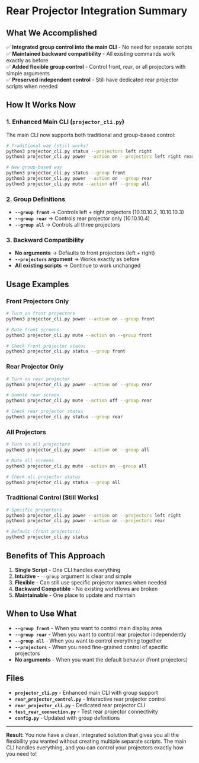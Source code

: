 # Rear Projector Integration Summary

## What We Accomplished

✅ **Integrated group control into the main CLI** - No need for separate scripts  
✅ **Maintained backward compatibility** - All existing commands work exactly as before  
✅ **Added flexible group control** - Control front, rear, or all projectors with simple arguments  
✅ **Preserved independent control** - Still have dedicated rear projector scripts when needed  

## How It Works Now

### 1. **Enhanced Main CLI** (`projector_cli.py`)

The main CLI now supports both traditional and group-based control:

```bash
# Traditional way (still works)
python3 projector_cli.py status --projectors left right
python3 projector_cli.py power --action on --projectors left right rear

# New group-based way
python3 projector_cli.py status --group front
python3 projector_cli.py power --action on --group rear
python3 projector_cli.py mute --action off --group all
```

### 2. **Group Definitions**

- **`--group front`** → Controls left + right projectors (10.10.10.2, 10.10.10.3)
- **`--group rear`** → Controls rear projector only (10.10.10.4)
- **`--group all`** → Controls all three projectors

### 3. **Backward Compatibility**

- **No arguments** → Defaults to front projectors (left + right)
- **`--projectors` argument** → Works exactly as before
- **All existing scripts** → Continue to work unchanged

## Usage Examples

### **Front Projectors Only**
```bash
# Turn on front projectors
python3 projector_cli.py power --action on --group front

# Mute front screens
python3 projector_cli.py mute --action on --group front

# Check front projector status
python3 projector_cli.py status --group front
```

### **Rear Projector Only**
```bash
# Turn on rear projector
python3 projector_cli.py power --action on --group rear

# Unmute rear screen
python3 projector_cli.py mute --action off --group rear

# Check rear projector status
python3 projector_cli.py status --group rear
```

### **All Projectors**
```bash
# Turn on all projectors
python3 projector_cli.py power --action on --group all

# Mute all screens
python3 projector_cli.py mute --action on --group all

# Check all projector status
python3 projector_cli.py status --group all
```

### **Traditional Control (Still Works)**
```bash
# Specific projectors
python3 projector_cli.py power --action on --projectors left right
python3 projector_cli.py power --action on --projectors rear

# Default (front projectors)
python3 projector_cli.py status
```

## Benefits of This Approach

1. **Single Script** - One CLI handles everything
2. **Intuitive** - `--group` argument is clear and simple
3. **Flexible** - Can still use specific projector names when needed
4. **Backward Compatible** - No existing workflows are broken
5. **Maintainable** - One place to update and maintain

## When to Use What

- **`--group front`** - When you want to control main display area
- **`--group rear`** - When you want to control rear projector independently
- **`--group all`** - When you want to control everything together
- **`--projectors`** - When you need fine-grained control of specific projectors
- **No arguments** - When you want the default behavior (front projectors)

## Files

- **`projector_cli.py`** - Enhanced main CLI with group support
- **`rear_projector_control.py`** - Interactive rear projector control
- **`rear_projector_cli.py`** - Dedicated rear projector CLI
- **`test_rear_connection.py`** - Test rear projector connectivity
- **`config.py`** - Updated with group definitions

---

**Result**: You now have a clean, integrated solution that gives you all the flexibility you wanted without creating multiple separate scripts. The main CLI handles everything, and you can control your projectors exactly how you need to!

